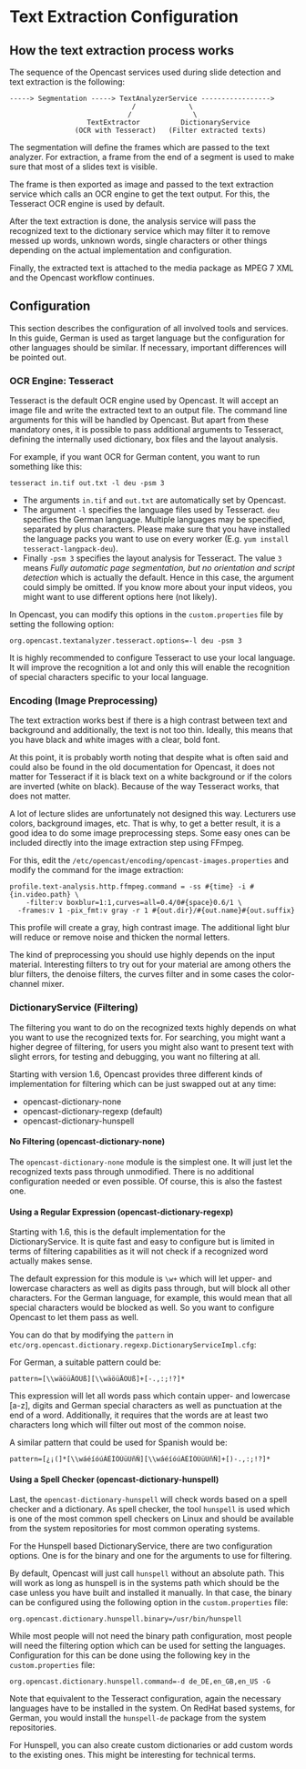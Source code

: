 Text Extraction Configuration
=============================

How the text extraction process works
-------------------------------------

The sequence of the Opencast services used during slide detection and text extraction is the following:

    -----> Segmentation -----> TextAnalyzerService ----------------->
                                  /             \
                                 /               \
                       TextExtractor          DictionaryService
                    (OCR with Tesseract)   (Filter extracted texts)


The segmentation will define the frames which are passed to the text analyzer. For extraction, a frame from the end of a
segment is used to make sure that most of a slides text is visible.

The frame is then exported as image and passed to the text extraction service which calls an OCR engine to get the text
output. For this, the Tesseract OCR engine is used by default.

After the text extraction is done, the analysis service will pass the recognized text to the dictionary service which
may filter it to remove messed up words, unknown words, single characters or other things depending on the actual
implementation and configuration.

Finally, the extracted text is attached to the media package as MPEG 7 XML and the Opencast workflow continues.



Configuration
-------------

This section describes the configuration of all involved tools and services. In this guide, German is used as target
language but the configuration for other languages should be similar. If necessary, important differences will be
pointed out.


### OCR Engine: Tesseract

Tesseract is the default OCR engine used by Opencast. It will accept an image file and write the extracted text to an
output file. The command line arguments for this will be handled by Opencast. But apart from these mandatory ones, it is
possible to pass additional arguments to Tesseract, defining the internally used dictionary, box files and the layout
analysis.

For example, if you want OCR for German content, you want to run something like this:

    tesseract in.tif out.txt -l deu -psm 3

- The arguments `in.tif` and `out.txt` are automatically set by Opencast.
- The argument `-l` specifies the language files used by Tesseract. `deu` specifies the German language. Multiple
  languages may be specified, separated by plus characters. Please make sure that you have installed the language packs
  you want to use on every worker (E.g. `yum install tesseract-langpack-deu`).
- Finally `-psm 3` specifies the layout analysis for Tesseract. The value `3` means *Fully automatic page segmentation,
  but no orientation and script detection* which is actually the default. Hence in this case, the argument could simply
  be omitted. If you know more about your input videos, you might want to use different options here (not likely).

In Opencast, you can modify this options in the `custom.properties` file by setting the following option:

    org.opencast.textanalyzer.tesseract.options=-l deu -psm 3

It is highly recommended to configure Tesseract to use your local language. It will improve the recognition a lot and
only this will enable the recognition of special characters specific to your local language.


### Encoding (Image Preprocessing)

The text extraction works best if there is a high contrast between text and background and additionally, the text is not
too thin. Ideally, this means that you have black and white images with a clear, bold font.

At this point, it is probably worth noting that despite what is often said and could also be found in the old
documentation for Opencast, it does not matter for Tesseract if it is black text on a white background or if the colors
are inverted (white on black). Because of the way Tesseract works, that does not matter.

A lot of lecture slides are unfortunately not designed this way. Lecturers use colors, background images, etc. That is
why, to get a better result, it is a good idea to do some image preprocessing steps. Some easy ones can be included
directly into the image extraction step using FFmpeg.

For this, edit the `/etc/opencast/encoding/opencast-images.properties` and modify the command for the image
extraction:

    profile.text-analysis.http.ffmpeg.command = -ss #{time} -i #{in.video.path} \
	    -filter:v boxblur=1:1,curves=all=0.4/0#{space}0.6/1 \
      -frames:v 1 -pix_fmt:v gray -r 1 #{out.dir}/#{out.name}#{out.suffix}

This profile will create a gray, high contrast image. The additional light blur will reduce or remove noise and thicken
the normal letters.

The kind of preprocessing you should use highly depends on the input material. Interesting filters to try out for your
material are among others the blur filters, the denoise filters, the curves filter and in some cases the color-channel
mixer.


### DictionaryService (Filtering)

The filtering you want to do on the recognized texts highly depends on what you want to use the recognized texts for.
For searching, you might want a higher degree of filtering, for users you might also want to present text with slight
errors, for testing and debugging, you want no filtering at all.

Starting with version 1.6, Opencast provides three different kinds of implementation for filtering which can be just
swapped out at any time:

 - opencast-dictionary-none
 - opencast-dictionary-regexp (default)
 - opencast-dictionary-hunspell


#### No Filtering (opencast-dictionary-none)

The `opencast-dictionary-none` module is the simplest one. It will just let the recognized texts pass through
unmodified. There is no additional configuration needed or even possible. Of course, this is also the fastest one.


#### Using a Regular Expression (opencast-dictionary-regexp)

Starting with 1.6, this is the default implementation for the DictionaryService. It is quite fast and easy to configure
but is limited in terms of filtering capabilities as it will not check if a recognized word actually makes sense.

The default expression for this module is `\w+` which will let upper- and lowercase characters as well as digits pass
through, but will block all other characters. For the German language, for example, this would mean that all special
characters would be blocked as well. So you want to configure Opencast to let them pass as well.

You can do that by modifying the `pattern` in
`etc/org.opencast.dictionary.regexp.DictionaryServiceImpl.cfg`:

For German, a suitable pattern could be:

    pattern=[\\wäöüÄÖÜß][\\wäöüÄÖÜß]+[-.,:;!?]*

This expression will let all words pass which contain upper- and lowercase [a-z], digits and German special characters
as well as punctuation at the end of a word. Additionally, it requires that the words are at least two characters long
which will filter out most of the common noise.

A similar pattern that could be used for Spanish would be:

    pattern=[¿¡(]*[\\wáéíóúÁÉÍÓÚüÜñÑ][\\wáéíóúÁÉÍÓÚüÜñÑ]+[)-.,:;!?]*


#### Using a Spell Checker (opencast-dictionary-hunspell)

Last, the `opencast-dictionary-hunspell` will check words based on a spell checker and a dictionary. As spell checker,
the tool `hunspell` is used which is one of the most common spell checkers on Linux and should be available from the
system repositories for most common operating systems.

For the Hunspell based DictionaryService, there are two configuration options.  One is for the binary and one for the
arguments to use for filtering.

By default, Opencast will just call `hunspell` without an absolute path. This will work as long as hunspell is in the
systems path which should be the case unless you have built and installed it manually. In that case, the binary can be
configured using the following option in the `custom.properties` file:

    org.opencast.dictionary.hunspell.binary=/usr/bin/hunspell

While most people will not need the binary path configuration, most people will need the filtering option which can be
used for setting the languages. Configuration for this can be done using the following key in the `custom.properties`
file:

    org.opencast.dictionary.hunspell.command=-d de_DE,en_GB,en_US -G

Note that equivalent to the Tesseract configuration, again the necessary languages have to be installed in the system.
On RedHat based systems, for German, you would install the `hunspell-de` package from the system repositories.

For Hunspell, you can also create custom dictionaries or add custom words to the existing ones. This might be
interesting for technical terms.
